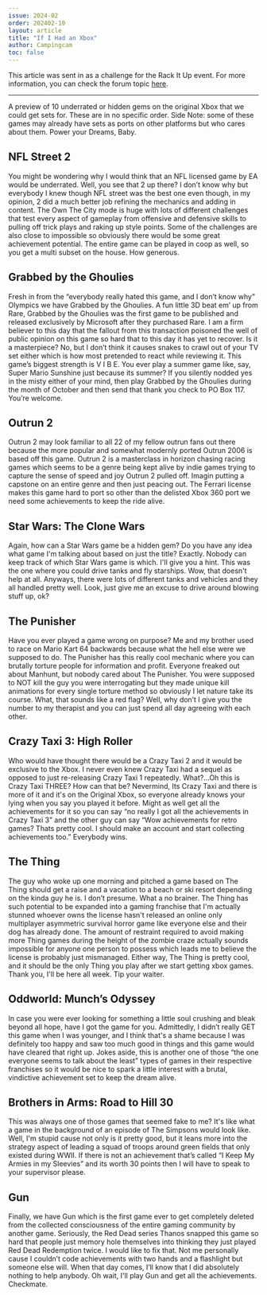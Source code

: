 ```yaml
---
issue: 2024-02
order: 202402-10
layout: article
title: "If I Had an Xbox"
author: Campingcam
toc: false
---
```


This article was sent in as a challenge for the Rack It Up event. For more information, you can check the forum topic [here](https://retroachievements.org/viewtopic.php?t=24535).

***

A preview of 10 underrated or hidden gems on the original Xbox that we could get sets for. These are in no specific order. Side Note: some of these games may already have sets as ports on other platforms but who cares about them. Power your Dreams, Baby.

## NFL Street 2

You might be wondering why I would think that an NFL licensed game by EA would be underrated. Well, you see that 2 up there? I don’t know why but everybody I knew though NFL street was the best one even though, in my opinion, 2 did a much better job refining the mechanics and adding in content. The Own The City mode is huge with lots of different challenges that test every aspect of gameplay from offensive and defensive skills to pulling off trick plays and raking up style points. Some of the challenges are also close to impossible so obviously there would be some great achievement potential. The entire game can be played in coop as well, so you get a multi subset on the house. How generous.

## Grabbed by the Ghoulies

Fresh in from the “everybody really hated this game, and I don’t know why” Olympics we have Grabbed by the Ghoulies. A fun little 3D beat em’ up from Rare, Grabbed by the Ghoulies was the first game to be published and released exclusively by Microsoft after they purchased Rare. I am a firm believer to this day that the fallout from this transaction poisoned the well of public opinion on this game so hard that to this day it has yet to recover. Is it a masterpiece? No, but I don’t think it causes snakes to crawl out of your TV set either which is how most pretended to react while reviewing it. This game’s biggest strength is V I B E. You ever play a summer game like, say, Super Mario Sunshine just because its summer? If you silently nodded yes in the misty either of your mind, then play Grabbed by the Ghoulies during the month of October and then send that thank you check to PO Box 117. You’re welcome.

## Outrun 2

Outrun 2 may look familiar to all 22 of my fellow outrun fans out there because the more popular and somewhat modernly ported Outrun 2006 is based off this game. Outrun 2 is a masterclass in horizon chasing racing games which seems to be a genre being kept alive by indie games trying to capture the sense of speed and joy Outrun 2 pulled off. Imagin putting a capstone on an entire genre and then just peacing out. The Ferrari license makes this game hard to port so other than the delisted Xbox 360 port we need some achievements to keep the ride alive.

## Star Wars: The Clone Wars

Again, how can a Star Wars game be a hidden gem? Do you have any idea what game I'm talking about based on just the title? Exactly. Nobody can keep track of which Star Wars game is which. I'll give you a hint. This was the one where you could drive tanks and fly starships. Wow, that doesn't help at all. Anyways, there were lots of different tanks and vehicles and they all handled pretty well. Look, just give me an excuse to drive around blowing stuff up, ok?

## The Punisher

Have you ever played a game wrong on purpose? Me and my brother used to race on Mario Kart 64 backwards because what the hell else were we supposed to do. The Punisher has this really cool mechanic where you can brutally torture people for information and profit. Everyone freaked out about Manhunt, but nobody cared about The Punisher. You were supposed to NOT kill the guy you were interrogating but they made unique kill animations for every single torture method so obviously I let nature take its course. What, that sounds like a red flag? Well, why don’t I give you the number to my therapist and you can just spend all day agreeing with each other.

## Crazy Taxi 3: High Roller

Who would have thought there would be a Crazy Taxi 2 and it would be exclusive to the Xbox. I never even knew Crazy Taxi had a sequel as opposed to just re-releasing Crazy Taxi 1 repeatedly. What?...Oh this is Crazy Taxi THREE? How can that be? Nevermind, Its Crazy Taxi and there is more of it and it's on the Original Xbox, so everyone already knows your lying when you say you played it before. Might as well get all the achievements for it so you can say “no really I got all the achievements in Crazy Taxi 3” and the other guy can say “Wow achievements for retro games? Thats pretty cool. I should make an account and start collecting achievements too.” Everybody wins.

## The Thing

The guy who woke up one morning and pitched a game based on The Thing should get a raise and a vacation to a beach or ski resort depending on the kinda guy he is. I don’t presume. What a no brainer. The Thing has such potential to be expanded into a gaming franchise that I'm actually stunned whoever owns the license hasn't released an online only multiplayer asymmetric survival horror game like everyone else and their dog has already done. The amount of restraint required to avoid making more Thing games during the height of the zombie craze actually sounds impossible for anyone one person to possess which leads me to believe the license is probably just mismanaged. Either way, The Thing is pretty cool, and it should be the only Thing you play after we start getting xbox games. Thank you, I'll be here all week. Tip your waiter.

## Oddworld: Munch’s Odyssey

In case you were ever looking for something a little soul crushing and bleak beyond all hope, have I got the game for you. Admittedly, I didn’t really GET this game when I was younger, and I think that's a shame because I was definitely too happy and saw too much good in things and this game would have cleared that right up. Jokes aside, this is another one of those “the one everyone seems to talk about the least” types of games in their respective franchises so it would be nice to spark a little interest with a brutal, vindictive achievement set to keep the dream alive.

## Brothers in Arms: Road to Hill 30

This was always one of those games that seemed fake to me? It's like what a game in the background of an episode of The Simpsons would look like. Well, I'm stupid cause not only is it pretty good, but it leans more into the strategy aspect of leading a squad of troops around green fields that only existed during WWII. If there is not an achievement that’s called “I Keep My Armies in my Sleevies” and its worth 30 points then I will have to speak to your supervisor please.

## Gun

Finally, we have Gun which is the first game ever to get completely deleted from the collected consciousness of the entire gaming community by another game. Seriously, the Red Dead series Thanos snapped this game so hard that people just memory hole themselves into thinking they just played Red Dead Redemption twice. I would like to fix that. Not me personally cause I couldn’t code achievements with two hands and a flashlight but someone else will. When that day comes, I’ll know that I did absolutely nothing to help anybody. Oh wait, I'll play Gun and get all the achievements. Checkmate.